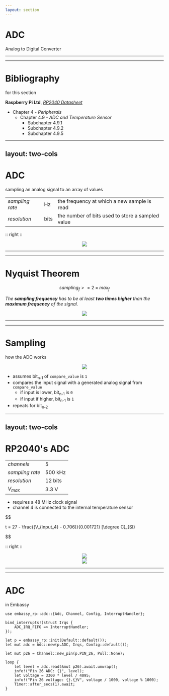 ```yaml
---
layout: section
---
```

# ADC
Analog to Digital Converter

---
---
# Bibliography
for this section

**Raspberry Pi Ltd**, *[RP2040 Datasheet](https://datasheets.raspberrypi.com/rp2040/rp2040-datasheet.pdf)*
   - Chapter 4 - *Peripherals*
     - Chapter 4.9 - *ADC and Temperature Sensor*
       - Subchapter 4.9.1
       - Subchapter 4.9.2
       - Subchapter 4.9.5

---
layout: two-cols
---
# ADC
sampling an analog signal to an array of values

<style>
.two-columns {
    grid-template-columns: 3fr 5fr;
}
</style>

| | | |
|-|-|-|
| *sampling rate* | Hz | the frequency at which a new sample is read |
| *resolution* | bits | the number of bits used to store a sampled value |

:: right ::

<div align="center">
<img src="/adc/sampling_values.svg" class="rounded w-150">
</div>

---
---
# Nyquist Theorem

<div grid="~ cols-2 gap-5">

<div>

$$
sampling_f >= 2 \times max_{f}
$$

*The **sampling frequency** has to be al least **two times higher** than the **maximum frequency** of the signal.*

</div>

<div align="center">
<img src="/adc/sample_rate.jpg" class="rounded w-150">
</div>

</div>

---
---
# Sampling
how the ADC works

<div align="center">
<img src="/adc/adc.svg" class="rounded w-150">
</div>

- assumes bit<sub>n-1</sub> of `compare_value` is `1`
- compares the input signal with a generated analog signal from `compare_value`
  - if input is lower, bit<sub>n-1</sub> is `0`
  - if input if higher, bit<sub>n-1</sub> is `1`
- repeats for bit<sub>n-2</sub> 

---
layout: two-cols
---

# RP2040's ADC 

<style>
.two-columns {
    grid-template-columns: 4fr 5fr;
}
</style>

| | |
|-|-|
| *channels* | 5 |
| *sampling rate* | 500 kHz |
| *resolution* | 12 bits |
| *V<sub>max</sub>* | 3.3 V |

- requires a 48 MHz clock signal
- channel 4 is connected to the internal temperature sensor

$$

t = 27 - \frac{(V_{input\_4} - 0.706)}{0.001721} [\degree C]_{SI}

$$

:: right ::

<div align="center">
<img src="/adc/adc_rp2040.png" class="rounded w-150">
</div>

<div align="center">
<img src="/pwm/rp2040_adafruit_pinout.png" class="rounded w-80">
</div>


---
---
# ADC
in Embassy

```rust{all|1|3-5|7|8|10|13-14|15|15,16|17|12,13,15,17,18}
use embassy_rp::adc::{Adc, Channel, Config, InterruptHandler};

bind_interrupts!(struct Irqs {
    ADC_IRQ_FIFO => InterruptHandler;
});

let p = embassy_rp::init(Default::default());
let mut adc = Adc::new(p.ADC, Irqs, Config::default());

let mut p26 = Channel::new_pin(p.PIN_26, Pull::None);

loop {
    let level = adc.read(&mut p26).await.unwrap();
    info!("Pin 26 ADC: {}", level);
    let voltage = 3300 * level / 4095;
    info!("Pin 26 voltage: {}.{}V", voltage / 1000, voltage % 1000);
    Timer::after_secs(1).await;
}
```
